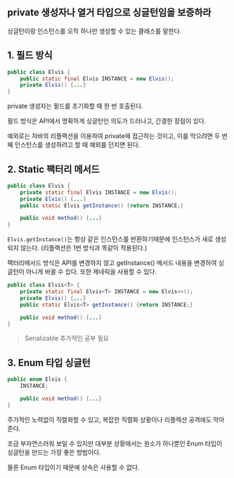 ## private 생성자나 열거 타입으로 싱글턴임을 보증하라

싱글턴이랑 인스턴스를 오직 하나만 생성할 수 있는 클래스를 말한다.

## 1. 필드 방식
```java
public class Elvis {
    public static final Elvis INSTANCE = new Elvis();
    private Elvis() {...}
}
```

private 생성자는 필드를 초기화할 때 한 번 호출된다.

필드 방식은 API에서 명확하게 싱글턴인 의도가 드러나고, 간결한 장점이 있다.

예외로는 자바의 리플랙션을 이용하여 private에 접근하는 것이고, 이를 막으려면 두 번째 인스턴스를 생성하려고 할 때 예외를 던지면 된다.

## 2. Static 팩터리 메서드
```java
public class Elvis {
    private static final Elvis INSTANCE = new Elvis();
    private Elvis() {...}
    public static Elvis getInstance() {return INSTANCE;}

    public void method() {...}
}
```

`Elvis.getInstance()`는 항상 같은 인스턴스를 반환하기때문에 인스턴스가 새로 생성되지 않는다.
(리플랙션은 1번 방식과 똑같이 적용된다.)

팩터리메서드 방식은 API를 변경하지 않고 getInstance() 메서드 내용을 변경하여 싱글턴이 아니게 바꿀 수 있다.
또한 제네릭을 사용할 수 있다.

```java
public class Elvis<T> {
    private static final Elvis<T> INSTANCE = new Elvis<>();
    private Elvis() {...}
    public static Elvis<T> getInstance() {return INSTANCE;}

    public void method() {...}
}
```

> Serializable
> 추가적인 공부 필요

## 3. Enum 타입 싱글턴

```java
public enum Elvis {
    INSTANCE;

    public void method() {...}
}
```

주가적인 노력없이 직렬화할 수 있고, 복잡한 직렬화 상황이나 리플렉션 공격에도 막아준다.

조금 부자연스러워 보일 수 있지만 대부분 상황에서는 원소가 하나뿐인 Enum 타입이 싱글턴을 만드는 가장 좋은 방법이다.

물론 Enum 타입이기 때문에 상속은 사용할 수 없다.

